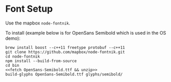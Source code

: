 # Font Setup

Use the mapbox `node-fontnik`. 

To install (example below is for OpenSans Semibold which is used in the OS demo):

    brew install boost --c++11 freetype protobuf --c++11
    git clone https://github.com/mapbox/node-fontnik.git    
    cd node-fontnik
    npm install --build-from-source
    cd bin
    <<fetch OpenSans-Semibold.ttf && unzip>> 
    build-glyphs OpenSans-Semibold.ttf glyphs/semibold/
